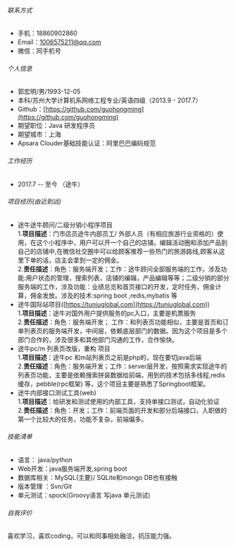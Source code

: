 ###### 联系方式

- 手机：18860902860
- Email：1006575211@qq.com
- 微信：同手机号

###### 个人信息

 - 郭宏明/男/1993-12-05
 - 本科/苏州大学计算机系网络工程专业/英语四级（2013.9 - 2017.7）
 - Github：[https://github.com/guohongming](https://github.com/guohongming)
 - 期望职位：Java 研发程序员
 - 期望城市：上海
 - Apsara Clouder基础技能认证：阿里巴巴编码规范


 ###### 工作经历

 - 2017.7 -- 至今 （途牛）

###### 项目经历(由近到远)

*  途牛途牛顾问/二级分销小程序项目  
		1.**项目描述**：门市店员途牛内部员工/ 外部人员（有相应旅游行业资格的）使用，在这个小程序中，用户可以开一个自己的店铺，编辑活动圈和添加产品到自己的店铺中,在微信社交圈中可以给顾客推荐一些热门的旅游路线,顾客从这里下单的话，店主会拿到一定的佣金。  
		2.**责任描述**：角色：服务端开发；工作：途牛顾问全部服务端的工作，涉及功能:用户状态的管理，搜索列表，店铺的编辑，产品编辑等等；二级分销的部分服务端的工作，涉及功能：业绩总览和首页接口的开发，定时任务，佣金计算，佣金发放。涉及的技术:spring boot ,redis,mybatis 等  
*  途牛国际站项目([https://tuniuglobal.com](https://tuniuglobal.com))  
		1.**项目描述**：途牛对国外用户提供服务的pc入口，主要是机票服务  
		2.**责任描述**：角色：服务端开发； 工作：和列表页功能相似，主要是首页和订单列表页的服务端开发，中间层，依赖底层部门的数据。因为这个项目是多个部门合作的，涉及很多和其他部门沟通的工作，合作愉快。
 * 途牛pc/m 列表页改版，重构 项目  
 		1.**项目描述**：途牛pc 和m站列表页之前是php的，现在要切java后端   
		2.**责任描述**：角色：服务端开发；工作：server层开发，按照需求实现途牛的列表页功能，主要是依赖搜索拼装数据给前端，用到的技术包括多线程,redis缓存，pebble(rpc框架) 等，这个项目主要是熟悉了Springboot框架。  
* 途牛内部接口测试工具(web)  
 		1.**项目描述**：给研发和测试使用的内部工具，支持单接口测试，自动化验证   
		2.**责任描述**：角色：开发；工作：前端页面的开发和部分后端接口，入职做的第一个比较大的任务，功能不复杂，前端偏多。  
		

###### 技能清单

- 语言： java/python
- Web开发：java服务端开发,spring boot
- 数据库相关：MySQL(主要)/   SQLite和mongo DB也有接触
- 版本管理 ：Svn/Git
- 单元测试：spock(Groovy语言 写java 单元测试)

###### 自我评价

喜欢学习，喜欢coding，可以和同事相处融洽，抗压能力强。

